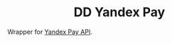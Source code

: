 <h1 align="center" >DD Yandex Pay</h1>

Wrapper for [Yandex Pay API](https://pay.yandex.ru/ru/docs/custom/backend/yandex-pay-api/).
